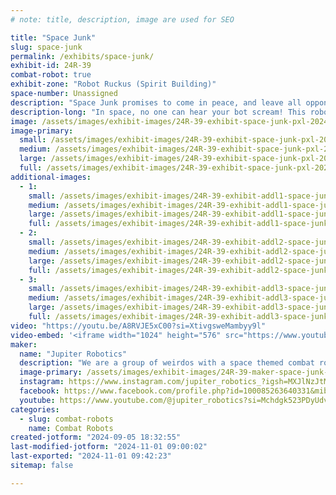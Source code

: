 ```yaml
---
# note: title, description, image are used for SEO

title: "Space Junk"
slug: space-junk
permalink: /exhibits/space-junk/
exhibit-id: 24R-39
combat-robot: true
exhibit-zone: "Robot Ruckus (Spirit Building)"
space-number: Unassigned
description: "Space Junk promises to come in peace, and leave all opponents in pieces!"
description-long: "In space, no one can hear your bot scream! This robot sent Buzz Lightyear to infinity and beyond, and he’ll do the same to you! Tighten your asteroid belts and prepare for………Space Junk!!!"
image: /assets/images/exhibit-images/24R-39-exhibit-space-junk-pxl-20240904-235549610-large.jpg
image-primary: 
  small: /assets/images/exhibit-images/24R-39-exhibit-space-junk-pxl-20240904-235549610-small.jpg
  medium: /assets/images/exhibit-images/24R-39-exhibit-space-junk-pxl-20240904-235549610-medium.jpg
  large: /assets/images/exhibit-images/24R-39-exhibit-space-junk-pxl-20240904-235549610-large.jpg
  full: /assets/images/exhibit-images/24R-39-exhibit-space-junk-pxl-20240904-235549610-full.jpg
additional-images: 
  - 1:
    small: /assets/images/exhibit-images/24R-39-exhibit-addl1-space-junk-dsc00133-small.jpeg
    medium: /assets/images/exhibit-images/24R-39-exhibit-addl1-space-junk-dsc00133-medium.jpeg
    large: /assets/images/exhibit-images/24R-39-exhibit-addl1-space-junk-dsc00133-large.jpeg
    full: /assets/images/exhibit-images/24R-39-exhibit-addl1-space-junk-dsc00133-full.jpeg
  - 2:
    small: /assets/images/exhibit-images/24R-39-exhibit-addl2-space-junk-fb-img-1717983892019-small.jpg
    medium: /assets/images/exhibit-images/24R-39-exhibit-addl2-space-junk-fb-img-1717983892019-medium.jpg
    large: /assets/images/exhibit-images/24R-39-exhibit-addl2-space-junk-fb-img-1717983892019-large.jpg
    full: /assets/images/exhibit-images/24R-39-exhibit-addl2-space-junk-fb-img-1717983892019-full.jpg
  - 3:
    small: /assets/images/exhibit-images/24R-39-exhibit-addl3-space-junk-pxl-20240608-105703269-small.jpg
    medium: /assets/images/exhibit-images/24R-39-exhibit-addl3-space-junk-pxl-20240608-105703269-medium.jpg
    large: /assets/images/exhibit-images/24R-39-exhibit-addl3-space-junk-pxl-20240608-105703269-large.jpg
    full: /assets/images/exhibit-images/24R-39-exhibit-addl3-space-junk-pxl-20240608-105703269-full.jpg
video: "https://youtu.be/A8RVJE5xC00?si=XtivgsweMambyy9l"
video-embed: '<iframe width="1024" height="576" src="https://www.youtube.com/embed/A8RVJE5xC00?feature=oembed" frameborder="0" allow="accelerometer; autoplay; clipboard-write; encrypted-media; gyroscope; picture-in-picture; web-share" referrerpolicy="strict-origin-when-cross-origin" allowfullscreen title="Combat at MakerCon ’24 - Space Junk fight recap"></iframe>'
maker: 
  name: "Jupiter Robotics"
  description: "We are a group of weirdos with a space themed combat robot! We come in peace!"
  image-primary: /assets/images/exhibit-images/24R-39-maker-space-junk-fb-img-1719693901829-medium.jpg
  instagram: https://www.instagram.com/jupiter_robotics_?igsh=MXJlNzJtM2owaHJvMQ==
  facebook: https://www.facebook.com/profile.php?id=100085263640331&mibextid=ZbWKwL
  youtube: https://www.youtube.com/@jupiter_robotics?si=Mchdgk523PDyUdvg
categories: 
  - slug: combat-robots
    name: Combat Robots
created-jotform: "2024-09-05 18:32:55"
last-modified-jotform: "2024-11-01 09:00:02"
last-exported: "2024-11-01 09:42:23"
sitemap: false

---
```

